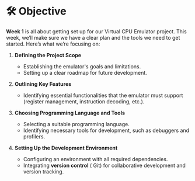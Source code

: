# 🛠️ Objective

**Week 1** is all about getting set up for our Virtual CPU Emulator project. This week, we’ll make sure we have a clear plan and the tools we need to get started. Here’s what we’re focusing on:

1. **Defining the Project Scope**  
   - Establishing the emulator's goals and limitations.
   - Setting up a clear roadmap for future development.

2. **Outlining Key Features**  
   - Identifying essential functionalities that the emulator must support (register management, instruction decoding, etc.).

3. **Choosing Programming Language and Tools**  
   - Selecting a suitable programming language.
   - Identifying necessary tools for development, such as debuggers and profilers.

4. **Setting Up the Development Environment**  
   - Configuring an environment with all required dependencies.
   - Integrating **version control** ( Git) for collaborative development and version tracking.
